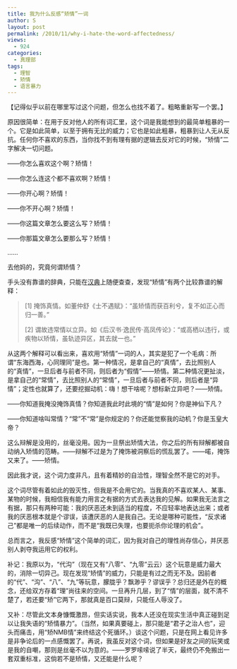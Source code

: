 ```yaml
---
title: 我为什么反感“矫情”一词
author: S
layout: post
permalink: /2010/11/why-i-hate-the-word-affectedness/
views:
  - 924
categories:
  - 真理部
tags:
  - 理智
  - 矫情
  - 语言暴力
---
```

【记得似乎以前在哪里写过这个问题，但怎么也找不着了。粗略重新写一个罢。】

原因很简单：在用于反对他人的所有词汇里，这个词是我能想到的最简单粗暴的一个。它是如此简单，以至于拥有无比的威力；它也是如此粗暴，粗暴到让人无从反抗。任何你不喜欢的东西，当你找不到有理有据的逻辑去反对它的时候，“矫情”二字解决一切问题。

——你怎么喜欢这个啊？矫情！

——你怎么连这个都不喜欢啊？矫情！

——你开心啊？矫情！

——你不开心啊？矫情！

——你这篇文章怎么要这么写？矫情！

——你那篇文章怎么要那么写？矫情！

……

去他妈的，究竟何谓矫情？

手头没有靠谱的辞典，只能在<a href="http://www.zdic.net/" target="_blank">汉典</a>上随便查查，发现“矫情”有两个比较靠谱的解释：

> [1] 掩饰真情。如董仲舒《士不遇赋》：“虽矫情而获百利兮，复不如正心而归一善。”
> 
> [2] 谓故违常情以立异。如《后汉书·逸民传·高凤传论》：“或高栖以违行，或疾物以矫情，虽轨迹异区，其去就一也。”

从这两个解释可以看出来，喜欢用“矫情”一词的人，其实是犯了一个毛病：所谓“东海西海，心同理同”是也。第一种情况，是拿自己的“真情”，去比照别人的“真情”，一旦后者与前者不同，则后者为“假情”——矫情。第二种情况更扯淡，是拿自己的“常情”，去比照别人的“常情”，一旦后者与前者不同，则后者是“异情”；定性也就算了，还要挖掘动机：嗨！想干啥呢？想标新立异吧？——矫情。

——你知道我掩没掩饰真情？你知道我此时此境的“情”是如何？你是神仙下凡？

——你知道啥叫常情？“常”不“常”是你规定的？你还能觉察我的动机？你是玉皇大帝？

这么辩解是没用的，丝毫没用。因为一旦祭出矫情大法，你之后的所有辩解都被自动纳入矫情的范畴。——辩解不过是为了掩饰被洞察后的慌乱罢了。——喏，掩饰又来了。——矫情。

因此我才说，这个词力度非凡，且有着精妙的自洽性，理智全然不是它的对手。

这个词尽管有着如此的毁灭性，但我是不会用它的。当我真的不喜欢某人、某事、某物的时候，我相信我有能力用言之有据的方式去表达我的见解。如果我无法言之有据，那只有两种可能：我的厌恶还未到适当的程度，不应轻率地表达出来；或者我的厌恶根本就是个谬误，该遭厌恶的人是我自己。无论是哪种可能性，“反求诸己”都是唯一的后续动作，而不是“我既已失理，也要扼杀你论理的机会”。

总而言之，我反感“矫情”这个简单的词汇，因为我对自己的理性尚存信心，并厌恶别人剥夺我运用它的权利。

补记：我原以为，“代沟”（现在又有“八零”、“九零”云云）这个玩意是威力最大的，消除一切异己。现在发现“矫情”的威力，只能是有过之而无不及。因前者的“代”、“沟”、“八”、“九”等玩意，朦胧乎？飘渺乎？谬误乎？总归还是外在的概念，还给双方存着“理”尚往来的空间。一旦再升几层，到了“情”的层面，就不清不楚了，若还要“矫”它两下，那就真是百口莫辩，只能任人辱没了。

又补：尽管此文本身慷慨激昂，但实话实说，我本人还没在现实生活中真正碰到足以让我失语的“矫情暴力”。（当然，如果真要碰上，那只能是“君子之治人也”，迎头而痛击，用“矫NMB情”来终结这个死循环。）谈这个问题，只是在网上看见许多是非争论后的一点感慨罢了。再说，我虽反对这个词，但如果是好友之间的玩笑或是我的自嘲，那则是丝毫不以为意的。——罗罗嗦嗦说了半天，最终仍不免搬出一套双重标准，这倘若不是矫情，又还能是什么呢？